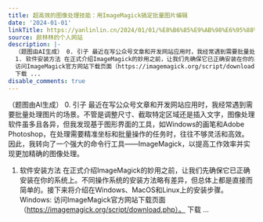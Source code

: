```yaml
---
title: 超高效的图像处理技能：用ImageMagick搞定批量图片编辑
date: '2024-01-01'
linkTitle: https://yanlinlin.cn/2024/01/01/%E8%B6%85%E9%AB%98%E6%95%88%E7%9A%84%E5%9B%BE%E5%83%8F%E5%A4%84%E7%90%86%E6%8A%80%E8%83%BD%E7%94%A8imagemagick%E6%90%9E%E5%AE%9A%E6%89%B9%E9%87%8F%E5%9B%BE%E7%89%87%E7%BC%96%E8%BE%91/
source: 颜林林的个人网站
description: |-
  （题图由AI生成） 0. 引子 最近在写公众号文章和开发网站应用时，我经常遇到需要批量处理图片的场景。不管是调整尺寸、截取特定区域还是插入文字，图像处理软件虽多且各异，但我发现基于图形界面的工具，如Windows的画笔和Adobe Photoshop，在处理需要精准坐标和批量操作的任务时，往往不够灵活和高效。因此，我转向了一个强大的命令行工具——ImageMagick，以提高工作效率并实现更加精确的图像处理。
  1. 软件安装方法 在正式介绍ImageMagick的妙用之前，让我们先确保它已正确安装在你的系统上。不同操作系统的安装方法略有差异，但总体上都是直接而简单的。接下来将介绍在Windows、MacOS和Linux上的安装步骤。 Windows:
  访问ImageMagick官方网站下载页面（https://imagemagick.org/script/download.php）。
  下载 ...
disable_comments: true
---
```

（题图由AI生成） 0. 引子 最近在写公众号文章和开发网站应用时，我经常遇到需要批量处理图片的场景。不管是调整尺寸、截取特定区域还是插入文字，图像处理软件虽多且各异，但我发现基于图形界面的工具，如Windows的画笔和Adobe Photoshop，在处理需要精准坐标和批量操作的任务时，往往不够灵活和高效。因此，我转向了一个强大的命令行工具——ImageMagick，以提高工作效率并实现更加精确的图像处理。
1. 软件安装方法 在正式介绍ImageMagick的妙用之前，让我们先确保它已正确安装在你的系统上。不同操作系统的安装方法略有差异，但总体上都是直接而简单的。接下来将介绍在Windows、MacOS和Linux上的安装步骤。 Windows:
访问ImageMagick官方网站下载页面（https://imagemagick.org/script/download.php）。
下载 ...